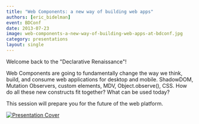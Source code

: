```yaml
---
title: "Web Components: a new way of building web apps"
authors: [eric_bidelman]
event: BDConf
date: 2013-07-23
image: web-components-a-new-way-of-building-web-apps-at-bdconf.jpg
category: presentations
layout: single
---
```


Welcome back to the "Declarative Renaissance"!

Web Components are going to fundamentally change the way we think, build, and consume web applications for desktop and mobile. ShadowDOM, Mutation Observers, custom elements, MDV, Object.observe(), CSS. How do all these new constructs fit together? What can be used today?

This session will prepare you for the future of the web platform.

<!-- Read more -->

<a href="http://html5-demos.appspot.com/static/webcomponents-bdconf/index.html">
    <img src="../../img/stories/web-components-a-new-way-of-building-web-apps-at-bdconf-cover.jpg" alt="Presentation Cover">
</a>
